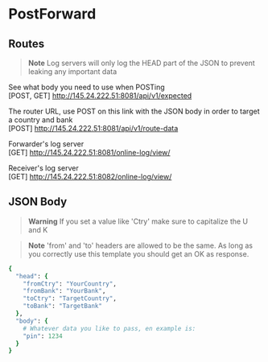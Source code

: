# PostForward
## Routes
> **Note**
> Log servers will only log the HEAD part of the JSON to prevent leaking any important data

See what body you need to use when POSTing <br>
[POST, GET] http://145.24.222.51:8081/api/v1/expected

The router URL, use POST on this link with the JSON body in order to target a country and bank <br>
[POST] http://145.24.222.51:8081/api/v1/route-data

Forwarder's log server <br>
[GET] http://145.24.222.51:8081/online-log/view/

Receiver's log server <br>
[GET] http://145.24.222.51:8082/online-log/view/

## JSON Body
> **Warning**
> If you set a value like 'Ctry' make sure to capitalize the U and K

> **Note**
> 'from' and 'to' headers are allowed to be the same. As long as you correctly use this template you should get an OK as response.

```ruby
{
  "head": {
    "fromCtry": "YourCountry",
    "fromBank": "YourBank", 
    "toCtry": "TargetCountry",
    "toBank": "TargetBank"
  },
  "body": {
    # Whatever data you like to pass, en example is:
    "pin": 1234
  }
}
```
